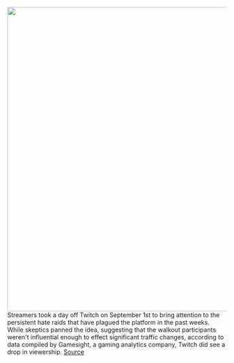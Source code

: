 <img src='https://cdn.vox-cdn.com/thumbor/7DZlt-aTlj1ZttHKyxWVD1zoST0=/0x0:2040x1360/1200x800/filters:focal(857x517:1183x843)/cdn.vox-cdn.com/uploads/chorus_image/image/69810277/acastro_210115_1777_twitch_0003.0.jpg' width='700px' /><br/>
Streamers took a day off Twitch on September 1st to bring attention to the persistent hate raids that have plagued the platform in the past weeks. While skeptics panned the idea, suggesting that the walkout participants weren't influential enough to effect significant traffic changes, according to data compiled by Gamesight, a gaming analytics company, Twitch did see a drop in viewership.
<a href='https://www.theverge.com/2021/9/2/22654534/streamers-twitch-walkout-viewership-drop'> Source <a/>
